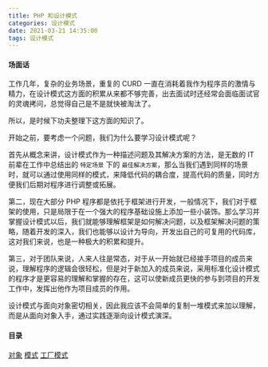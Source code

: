 ```yaml
---
title: PHP 和设计模式
categories: 设计模式
date: 2021-03-21 14:35:00
tags: 设计模式
---
```


#### 场面话

工作几年，复杂的业务场景，重复的 CURD 一直在消耗着我作为程序员的激情与精力，在设计模式这方面的积累从来都不够完善，出去面试时还经常会面临面试官的灵魂拷问，总觉得自己是不是就快被淘汰了。

所以，是时候下功夫整理下这方面的知识了。

开始之前，要考虑一个问题，我们为什么要学习设计模式呢？

首先从概念来讲，设计模式作为一种描述问题及其解决方案的方法，是无数的 IT 前辈在工作中总结出的 `特定场景` 下的 `最佳解决方案`，那么当我们遇到同样的场景时，就可以通过使用同样的模式，来降低代码的耦合度，提高代码的质量，同时方便我们后期对程序进行调整或拓展。

第二，现在大部分 PHP 程序都是依托于框架进行开发，一般情况下，我们对于框架的使用，只是局限于在一个强大的程序基础设施上添加一些小装饰。那么学习并掌握设计模式以后，我们就能够理解框架是如何解决问题，以及框架解决问题的策略，随着开发的深入，我们也能够以设计为导向，开发出自己的可复用的代码库，这对我们来说，也是一种极大的积累和提升。

第三，对于团队来说，人来人往是常态，对于从一开始就已经接手项目的成员来说，理解程序的逻辑会很轻松，但是对于新加入的成员来说，采用标准化设计模式的程序才是更容易的理解和掌握的存在，这可以使新成员更快的参与到项目的开发工作中，发挥出他作为项目成员的作用。


设计模式与面向对象密切相关，因此我应该不会简单的复制一堆模式来加以理解，而是从面向对象入手，通过实践逐渐向设计模式演深。

#### 目录

[对象](/object.html)
[模式](/pattern.html)
[工厂模式](/factory.html)
